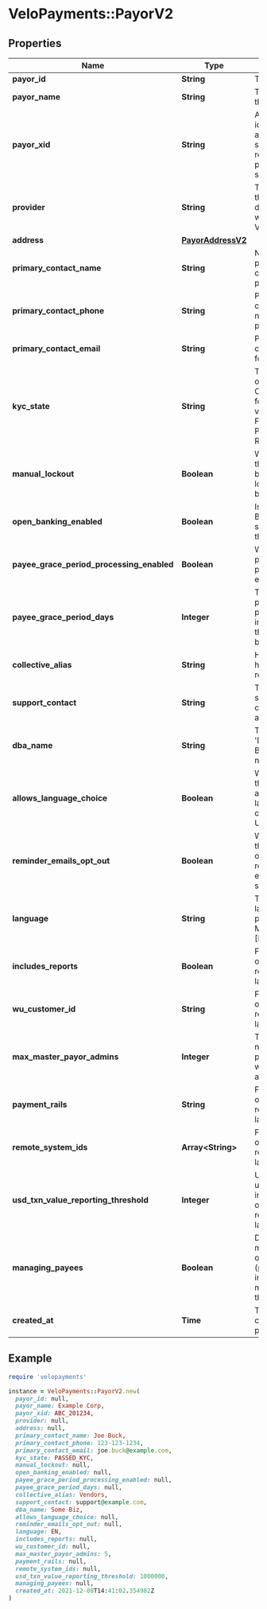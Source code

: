 # VeloPayments::PayorV2

## Properties

| Name | Type | Description | Notes |
| ---- | ---- | ----------- | ----- |
| **payor_id** | **String** | The Payor Id |  |
| **payor_name** | **String** | The name of the payor |  |
| **payor_xid** | **String** | A unique identifier that an external system uses to reference the payor in their system | [optional] |
| **provider** | **String** | The source of the payorXid, default is null which means Velo | [optional] |
| **address** | [**PayorAddressV2**](PayorAddressV2.md) |  | [optional] |
| **primary_contact_name** | **String** | Name of primary contact for the payor. | [optional] |
| **primary_contact_phone** | **String** | Primary contact phone number for the payor. | [optional] |
| **primary_contact_email** | **String** | Primary contact email for the payor. | [optional] |
| **kyc_state** | **String** | The kyc state of the payor. One of the following values: FAILED_KYC, PASSED_KYC, REQUIRES_KYC | [optional] |
| **manual_lockout** | **Boolean** | Whether or not the payor has been manually locked by the backoffice. | [optional] |
| **open_banking_enabled** | **Boolean** | Is Open Banking supported for this payor | [optional] |
| **payee_grace_period_processing_enabled** | **Boolean** | Whether grace period processing is enabled. | [optional] |
| **payee_grace_period_days** | **Integer** | The grace period for paying payees in days before the payee must be onboarded. | [optional] |
| **collective_alias** | **String** | How the payor has chosen to refer to payees. | [optional] |
| **support_contact** | **String** | The payor’s support contact email address. | [optional] |
| **dba_name** | **String** | The payor’s &#39;Doing Business As&#39; name. | [optional] |
| **allows_language_choice** | **Boolean** | Whether or not the payor allows language choice in the UI. | [optional] |
| **reminder_emails_opt_out** | **Boolean** | Whether or not the payor has opted-out of reminder emails being sent. | [optional] |
| **language** | **String** | The payor’s language preference. Must be one of [EN, FR] | [optional] |
| **includes_reports** | **Boolean** | For internal use only (will be removed in a later version) | [optional] |
| **wu_customer_id** | **String** | For internal use only (will be removed in a later version) | [optional] |
| **max_master_payor_admins** | **Integer** | The maximum number of payor users with the master admin role | [optional] |
| **payment_rails** | **String** | For internal use only (will be removed in a later version) | [optional] |
| **remote_system_ids** | **Array&lt;String&gt;** | For internal use only (will be removed in a later version) | [optional] |
| **usd_txn_value_reporting_threshold** | **Integer** | USD in minor units. For internal use only (will be removed in a later version) | [optional] |
| **managing_payees** | **Boolean** | Does this payor manage their own payees (payees are not invited but managed by the payor) | [optional] |
| **created_at** | **Time** | The date of creation of the payor | [optional] |

## Example

```ruby
require 'velopayments'

instance = VeloPayments::PayorV2.new(
  payor_id: null,
  payor_name: Example Corp,
  payor_xid: ABC_201234,
  provider: null,
  address: null,
  primary_contact_name: Joe Buck,
  primary_contact_phone: 123-123-1234,
  primary_contact_email: joe.buck@example.com,
  kyc_state: PASSED_KYC,
  manual_lockout: null,
  open_banking_enabled: null,
  payee_grace_period_processing_enabled: null,
  payee_grace_period_days: null,
  collective_alias: Vendors,
  support_contact: support@example.com,
  dba_name: Some Biz,
  allows_language_choice: null,
  reminder_emails_opt_out: null,
  language: EN,
  includes_reports: null,
  wu_customer_id: null,
  max_master_payor_admins: 5,
  payment_rails: null,
  remote_system_ids: null,
  usd_txn_value_reporting_threshold: 1000000,
  managing_payees: null,
  created_at: 2021-12-08T14:41:02.354982Z
)
```

